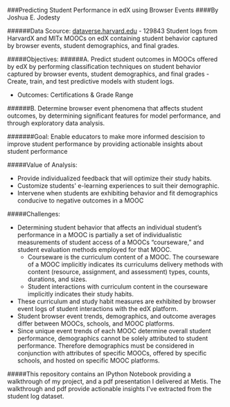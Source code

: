 ###Predicting Student Performance in edX using Browser Events
####By Joshua E. Jodesty

######Data Scource:
[dataverse.harvard.edu](https://dataverse.harvard.edu/dataset.xhtml?persistentId=doi:10.7910/DVN/26147) - 129843 Student logs from HarvardX and MITx MOOCs on edX containing student behavior captured by browser events, student demographics, and final grades.

#####Objectives:
######A. Predict student outcomes in MOOCs offered by edX by performing classification techniques on student behavior captured by browser events, student demographics, and final grades - Create, train, and test predictive models with student logs.
* Outcomes: Certifications & Grade Range

######B. Determine browser event phenomena that affects student outcomes, by determining significant features for model performance, and through exploratory data analysis.

#######Goal:
Enable educators to make more informed descision to improve student performance by providing actionable insights about student performance

#####Value of Analysis:
* Provide individualized feedback that will optimize their study habits.
* Customize students' e-learning experiences to suit their demographic.
* Intervene when students are exhibiting behavior and fit demographics conducive to negative outcomes in a MOOC

#####Challenges: 
* Determining student behavior that affects an individual student’s performance in a MOOC is partially a set of individualistic measurements of student access of a MOOCs “courseware,” and student evaluation methods employed for that MOOC.
  * Courseware is the curriculum content of a MOOC. The courseware of a MOOC implicitly indicates its curriculums delivery methods with content (resource, assignment, and assessment) types, counts, durations, and sizes.
  *	Student interactions with curriculum content in the courseware implicitly indicates their study habits.
*	These curriculum and study habit measures are exhibited by browser event logs of student interactions with the edX platform.
*	Student browser event trends, demographics, and outcome averages differ between MOOCs, schools, and MOOC platforms.
*	Since unique event trends of each MOOC determine overall student performance, demographics cannot be solely attributed to student performance. Therefore demographics must be considered in conjunction with attributes of specific MOOCs, offered by specific schools, and hosted on specific MOOC platforms. 

#####This repository contains an IPython Notebook providing a walkthrough of my project, and a pdf presentation I delivered at Metis. The walkthrough and pdf provide actionable insights I've extracted from the student log dataset.
